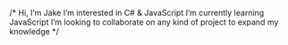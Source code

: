 /* Hi, I’m Jake
I’m interested in C# & JavaScript
I’m currently learning JavaScript
I’m looking to collaborate on any kind of project to expand my knowledge */
